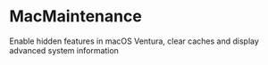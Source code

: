 # MacMaintenance
Enable hidden features in macOS Ventura, clear caches and display advanced system information